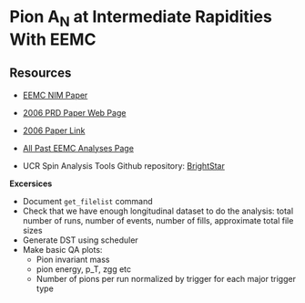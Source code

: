 Pion A<sub>N</sub> at Intermediate Rapidities With EEMC
===============================================================

Resources
-----------

- [EEMC NIM Paper](https://www.star.bnl.gov/public/tpc/NimPapers/endcap/eemc_nim.pdf) 
- [2006 PRD Paper Web Page](https://drupal.star.bnl.gov/STAR/blog/drach09/2013/feb/28/2006-eemc-neutral-pions-paper-home-page)
- [2006 Paper Link](https://journals.aps.org/prd/abstract/10.1103/PhysRevD.89.012001)
- [All Past EEMC Analyses Page](https://drupal.star.bnl.gov/STAR/book/export/html/10124)


- UCR Spin Analysis Tools Github repository: [BrightStar](https://github.com/latifkabir/BrightSTAR)


**Excersices**

- Document `get_filelist` command
- Check that we have enough longitudinal dataset to do the analysis: total number of runs, number of events, number of fills, approximate total file sizes
- Generate DST using scheduler
- Make basic QA plots:
     - Pion invariant mass
     - pion energy, p_T, zgg etc
     - Number of pions per run normalized by trigger for each major trigger type

